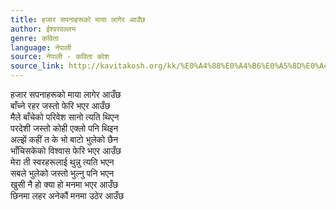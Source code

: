```yaml
---
title: हजार सपनाहरूको माया लागेर आउँछ
author: ईश्वरवल्लभ
genre: कविता
language: नेपाली
source: नेपाली - कविता कोश
source_link: http://kavitakosh.org/kk/%E0%A4%88%E0%A4%B6%E0%A5%8D%E0%A4%B5%E0%A4%B0%E0%A4%B5%E0%A4%B2%E0%A5%8D%E0%A4%B2%E0%A4%AD
---
```


हजार सपनाहरूको माया लागेर आउँछ  
बाँच्ने रहर जस्तो फेरि भएर आउँछ  
मैले बाँचेको परिवेश सानो त्यति थिएन  
परदेशी जस्तो कोही एक्लो पनि थिइन  
अल्झें कहीं त के भो बाटो भुलेको छैन  
भाँचिसकेको विश्वास फेरि भएर आउँछ  
मेरा ती स्वरहरूलाई थुन्नु त्यति भएन  
सबले भुलेको जस्तो भुल्नु पनि भएन  
खुसी नै हो क्या हो मनमा भएर आउँछ  
छिनमा लहर अनेकौं मनमा उठेर आउँछ
